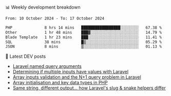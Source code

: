 📊 Weekly development breakdown
<!--START_SECTION:waka-->

```txt
From: 10 October 2024 - To: 17 October 2024

PHP              8 hrs 14 mins   █████████████████░░░░░░░░   67.38 %
Other            1 hr 48 mins    ███▓░░░░░░░░░░░░░░░░░░░░░   14.79 %
Blade Template   1 hr 23 mins    ███░░░░░░░░░░░░░░░░░░░░░░   11.41 %
SQL              38 mins         █▒░░░░░░░░░░░░░░░░░░░░░░░   05.29 %
JSON             8 mins          ▒░░░░░░░░░░░░░░░░░░░░░░░░   01.13 %
```

<!--END_SECTION:waka-->

📕 Latest DEV posts
<!-- BLOG-POST-LIST:START -->
- [Laravel named query arguments](https://dev.to/michaelvickersuk/laravel-named-query-arguments-28kd)
- [Determining if multiple inputs have values with Laravel](https://dev.to/michaelvickersuk/determining-if-multiple-inputs-have-values-with-laravel-km6)
- [Array inputs validation and the N+1 query problem in Laravel](https://dev.to/michaelvickersuk/array-inputs-validation-and-the-n1-query-problem-in-laravel-2agb)
- [Array initialisation and key data types in PHP](https://dev.to/michaelvickersuk/array-initialisation-and-key-data-types-in-php-1e5b)
- [Same string, different output... how Laravel&#39;s slug &amp; snake helpers differ](https://dev.to/michaelvickersuk/same-string-different-output-how-laravels-slug-snake-helpers-differ-1ccj)
<!-- BLOG-POST-LIST:END -->
